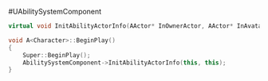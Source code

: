 #UAbilitySystemComponent 

```cpp
virtual void InitAbilityActorInfo(AActor* InOwnerActor, AActor* InAvatarActor)
```

```cpp
void A<Character>::BeginPlay()  
{  
    Super::BeginPlay();  
    AbilitySystemComponent->InitAbilityActorInfo(this, this);  
}
```


